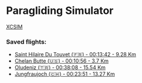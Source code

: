 # Paragliding Simulator
[XCSIM](https://xcsim.com/)

### Saved flights:
- [Saint Hilaire Du Touvet (:fr:) - 00:13:42 - 9.28 Km](https://xcsim.com/trackview3d.php?id=2749)
- [Chelan Butte (:us:) - 00:10:56 - 3.7 Km](https://xcsim.com/trackview3d.php?id=2751)
- [Oludeniz (:tr:) - 00:38:08 - 15.54 Km](https://xcsim.com/trackview3d.php?id=2752)
- [Jungfraujoch (:switzerland:) - 00:23:51 - 13.27 Km](https://xcsim.com/trackview3d.php?id=2755)


<!-- USAGE
[![flag](./flags/ad.png)]()
REPLACE AD WITH COUNTRY CODE
-->
